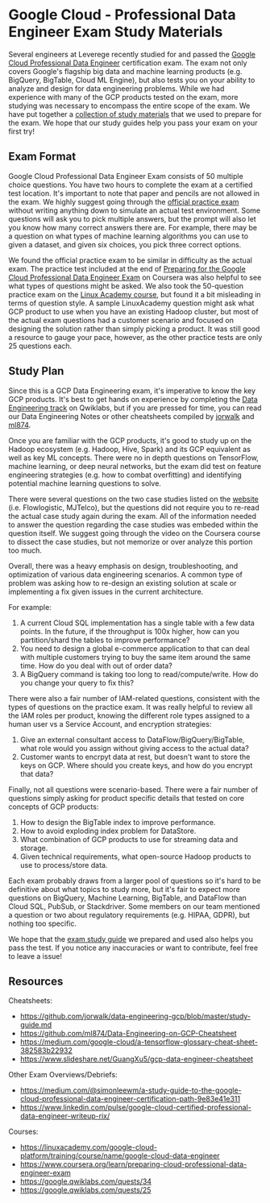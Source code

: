 # Google Cloud - Professional Data Engineer Exam Study Materials
Several engineers at Leverege recently studied for and passed the [Google Cloud Professional Data Engineer](https://cloud.google.com/certification/data-engineer) certification exam. The exam not only covers Google's flagship big data and machine learning products (e.g. BigQuery, BigTable, Cloud ML Engine), but also tests you on your ability to analyze and design for data engineering problems. While we had experience with many of the GCP products tested on the exam, more studying was necessary to encompass the entire scope of the exam. We have put together a [collection of study materials](https://github.com/Leverege/gcp-data-engineer-exam/blob/master/Data%20Engineering%20Notes.pdf) that we used to prepare for the exam. We hope that our study guides help you pass your exam on your first try! 

## Exam Format
Google Cloud Professional Data Engineer Exam consists of 50 multiple choice questions. You have two hours to complete the exam at a certified test location. It's important to note that paper and pencils are not allowed in the exam. We highly suggest going through the [official practice exam](https://cloud.google.com/certification/practice-exam/data-engineer) without writing anything down to simulate an actual test environment. Some questions will ask you to pick multiple answers, but the prompt will also let you know how many correct answers there are. For example, there may be a question on what types of machine learning algorithms you can use to given a dataset, and given six choices, you pick three correct options. 

We found the official practice exam to be similar in difficulty as the actual exam. The practice test included at the end of [Preparing for the Google Cloud Professional Data Engineer Exam](https://www.coursera.org/learn/preparing-cloud-professional-data-engineer-exam) on Coursera was also helpful to see what types of questions might be asked. We also took the 50-question practice exam on the [Linux Academy course](https://linuxacademy.com/google-cloud-platform/training/course/name/google-cloud-data-engineer), but found it a bit misleading in terms of question style. A sample LinuxAcademy question might ask what GCP product to use when you have an existing Hadoop cluster, but most of the actual exam questions had a customer scenario and focused on designing the solution rather than simply picking a product. It was still good a resource to gauge your pace, however, as the other practice tests are only 25 questions each. 

## Study Plan
Since this is a GCP Data Engineering exam, it's imperative to know the key GCP products. It's best to get hands on experience by completing the [Data Engineering track](https://google.qwiklabs.com/quests/25) on Qwiklabs, but if you are pressed for time, you can read our Data Engineering Notes or other cheatsheets compiled by [jorwalk](https://github.com/jorwalk/data-engineering-gcp/blob/master/study-guide.md) and [ml874](https://github.com/ml874/Data-Engineering-on-GCP-Cheatsheet).

Once you are familiar with the GCP products, it's good to study up on the Hadoop ecosystem (e.g. Hadoop, Hive, Spark) and its GCP equivalent as well as key ML concepts. There were no in depth questions on TensorFlow, machine learning, or deep neural networks, but the exam did test on feature engineering strategies (e.g. how to combat overfitting) and identifying potential machine learning questions to solve. 

There were several questions on the two case studies listed on the [website](https://cloud.google.com/certification/guides/data-engineer/) (i.e. Flowlogistic, MJTelco), but the questions did not require you to re-read the actual case study again during the exam. All of the information needed to answer the question regarding the case studies was embeded within the question itself. We suggest going through the video on the Coursera course to dissect the case studies, but not memorize or over analyze this portion too much. 

Overall, there was a heavy emphasis on design, troubleshooting, and optimization of various data engineering scenarios. A common type of problem was asking how to re-design an existing solution at scale or implementing a fix given issues in the current architecture. 

For example:
1) A current Cloud SQL implementation has a single table with a few data points. In the future, if the throughput is 100x higher, how can you partition/shard the tables to improve performance?
2) You need to design a global e-commerce application to that can deal with multiple customers trying to buy the same item around the same time. How do you deal with out of order data? 
3) A BigQuery command is taking too long to read/compute/write. How do you change your query to fix this?

There were also a fair number of IAM-related questions, consistent with the types of questions on the practice exam. It was really helpful to review all the IAM roles per product, knowing the different role types assigned to a human user vs a Service Account, and encryption strategies:

1) Give an external consultant access to DataFlow/BigQuery/BigTable, what role would you assign without giving access to the actual data?
2) Customer wants to encrpyt data at rest, but doesn't want to store the keys on GCP. Where should you create keys, and how do you encrypt that data? 

Finally, not all questions were scenario-based. There were a fair number of questions simply asking for product specific details that tested on core concepts of GCP products:

1) How to design the BigTable index to improve performance. 
2) How to avoid exploding index problem for DataStore.
3) What combination of GCP products to use for streaming data and storage.
4) Given technical requirements, what open-source Hadoop products to use to process/store data. 

Each exam probably draws from a larger pool of questions so it's hard to be definitive about what topics to study more, but it's fair to expect more questions on BigQuery, Machine Learning, BigTable, and DataFlow than Cloud SQL, PubSub, or Stackdriver. Some members on our team mentioned a question or two about regulatory requirements (e.g. HIPAA, GDPR), but nothing too specific. 

We hope that the [exam study guide](https://github.com/Leverege/gcp-data-engineer-exam/blob/master/Data%20Engineering%20Notes.pdf) we prepared and used also helps you pass the test. If you notice any inaccuracies or want to contribute, feel free to leave a issue! 

## Resources
Cheatsheets:
- https://github.com/jorwalk/data-engineering-gcp/blob/master/study-guide.md
- https://github.com/ml874/Data-Engineering-on-GCP-Cheatsheet 
- https://medium.com/google-cloud/a-tensorflow-glossary-cheat-sheet-382583b22932 
- https://www.slideshare.net/GuangXu5/gcp-data-engineer-cheatsheet 

Other Exam Overviews/Debriefs:
- https://medium.com/@simonleewm/a-study-guide-to-the-google-cloud-professional-data-engineer-certification-path-9e83e41e311
- https://www.linkedin.com/pulse/google-cloud-certified-professional-data-engineer-writeup-rix/

Courses:
- https://linuxacademy.com/google-cloud-platform/training/course/name/google-cloud-data-engineer 
- https://www.coursera.org/learn/preparing-cloud-professional-data-engineer-exam
- https://google.qwiklabs.com/quests/34
- https://google.qwiklabs.com/quests/25

